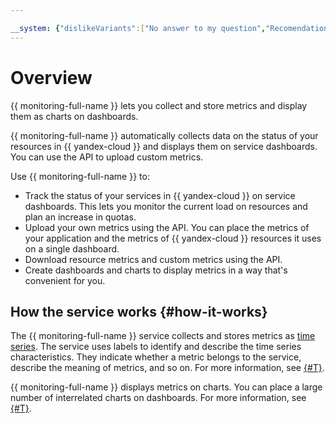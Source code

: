```yaml
---

__system: {"dislikeVariants":["No answer to my question","Recomendations didn't help","The content doesn't match title","Other"]}
---
```

# Overview

{{ monitoring-full-name }} lets you collect and store metrics and display them as charts on dashboards.

{{ monitoring-full-name }} automatically collects data on the status of your resources in {{ yandex-cloud }} and displays them on service dashboards. You can use the API to upload custom metrics.

Use {{ monitoring-full-name }} to:

- Track the status of your services in {{ yandex-cloud }} on service dashboards. This lets you monitor the current load on resources and plan an increase in quotas.
- Upload your own metrics using the API. You can place the metrics of your application and the metrics of {{ yandex-cloud }} resources it uses on a single dashboard.
- Download resource metrics and custom metrics using the API.
- Create dashboards and charts to display metrics in a way that's convenient for you.

## How the service works {#how-it-works}

The {{ monitoring-full-name }} service collects and stores metrics as [time series](https://en.wikipedia.org/wiki/Time_series). The service uses labels to identify and describe the time series characteristics. They indicate whether a metric belongs to the service, describe the meaning of metrics, and so on. For more information, see [{#T}](data-model.md).

{{ monitoring-full-name }} displays metrics on charts. You can place a large number of interrelated charts on dashboards. For more information, see [{#T}](visualization/index.md).

